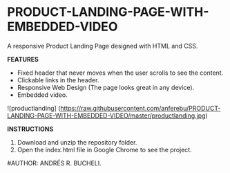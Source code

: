 # PRODUCT-LANDING-PAGE-WITH-EMBEDDED-VIDEO

A responsive Product Landing Page designed with HTML and CSS.

<strong>FEATURES</strong>

- Fixed header that never moves when the user scrolls to see the content.
- Clickable links in the header.
- Responsive Web Design (The page looks great in any device).
- Embedded video.

![productlanding] (https://raw.githubusercontent.com/anferebu/PRODUCT-LANDING-PAGE-WITH-EMBEDDED-VIDEO/master/productlanding.jpg)

<strong>INSTRUCTIONS</strong>

1. Download and unzip the repository folder.
2. Open the index.html file in Google Chrome to see the project.

#AUTHOR: ANDRÉS R. BUCHELI.
